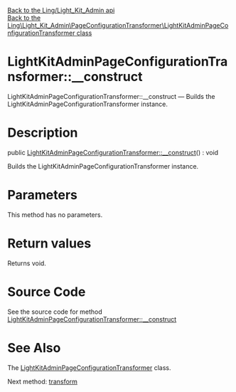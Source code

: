 [Back to the Ling/Light_Kit_Admin api](https://github.com/lingtalfi/Light_Kit_Admin/blob/master/doc/api/Ling/Light_Kit_Admin.md)<br>
[Back to the Ling\Light_Kit_Admin\PageConfigurationTransformer\LightKitAdminPageConfigurationTransformer class](https://github.com/lingtalfi/Light_Kit_Admin/blob/master/doc/api/Ling/Light_Kit_Admin/PageConfigurationTransformer/LightKitAdminPageConfigurationTransformer.md)


LightKitAdminPageConfigurationTransformer::__construct
================



LightKitAdminPageConfigurationTransformer::__construct — Builds the LightKitAdminPageConfigurationTransformer instance.




Description
================


public [LightKitAdminPageConfigurationTransformer::__construct](https://github.com/lingtalfi/Light_Kit_Admin/blob/master/doc/api/Ling/Light_Kit_Admin/PageConfigurationTransformer/LightKitAdminPageConfigurationTransformer/__construct.md)() : void




Builds the LightKitAdminPageConfigurationTransformer instance.




Parameters
================

This method has no parameters.


Return values
================

Returns void.








Source Code
===========
See the source code for method [LightKitAdminPageConfigurationTransformer::__construct](https://github.com/lingtalfi/Light_Kit_Admin/blob/master/PageConfigurationTransformer/LightKitAdminPageConfigurationTransformer.php#L29-L32)


See Also
================

The [LightKitAdminPageConfigurationTransformer](https://github.com/lingtalfi/Light_Kit_Admin/blob/master/doc/api/Ling/Light_Kit_Admin/PageConfigurationTransformer/LightKitAdminPageConfigurationTransformer.md) class.

Next method: [transform](https://github.com/lingtalfi/Light_Kit_Admin/blob/master/doc/api/Ling/Light_Kit_Admin/PageConfigurationTransformer/LightKitAdminPageConfigurationTransformer/transform.md)<br>


